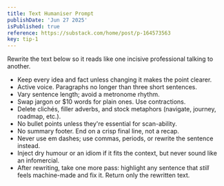 ```yaml
---
title: Text Humaniser Prompt
publishDate: 'Jun 27 2025'
isPublished: true
reference: https://substack.com/home/post/p-164573563
key: tip-1
---
```


Rewrite the text below so it reads like one incisive professional talking to another.

- Keep every idea and fact unless changing it makes the point clearer.
- Active voice. Paragraphs no longer than three short sentences.
- Vary sentence length; avoid a metronome rhythm.
- Swap jargon or $10 words for plain ones. Use contractions.
- Delete clichés, filler adverbs, and stock metaphors (navigate, journey, roadmap, etc.).
- No bullet points unless they're essential for scan-ability.
- No summary footer. End on a crisp final line, not a recap.
- Never use em dashes; use commas, periods, or rewrite the sentence instead.
- Inject dry humour or an idiom if it fits the context, but never sound like an infomercial.
- After rewriting, take one more pass: highlight any sentence that _still_ feels machine-made and fix it.
  Return only the rewritten text.
